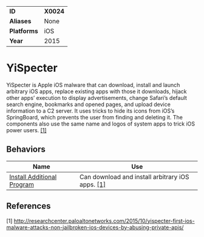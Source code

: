 |||
|---------|------------------------|
|**ID**|**X0024**|
|**Aliases**|None|
|**Platforms**|iOS|
|**Year**| 2015 |

YiSpecter
=========
YiSpecter is Apple iOS malware that can download, install and launch arbitrary iOS apps, replace existing apps with those it downloads, hijack other apps’ execution to display advertisements, change Safari’s default search engine, bookmarks and opened pages, and upload device information to a C2 server. It uses tricks to hide its icons from iOS’s SpringBoard, which prevents the user from finding and deleting it. The components also use the same name and logos of system apps to trick iOS power users. [[1]](#1)

Behaviors
---------
|Name|Use|
|---------------------|-------------------------------------------------------|
|[Install Additional Program](https://github.com/MBCProject/mbc-markdown/blob/master/execution/install-prog.md)| Can download and install arbitrary iOS apps. [[1]](#1)|

References
----------
<a name="1">[1]</a> http://researchcenter.paloaltonetworks.com/2015/10/yispecter-first-ios-malware-attacks-non-jailbroken-ios-devices-by-abusing-private-apis/